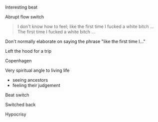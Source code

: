 Interesting beat

Abrupt flow switch

> I don't know how to feel; like the first time I fucked a white bitch
> ...
> The first time I fucked a white bitch ...

Don't normally elaborate on saying the phrase "like the first time I..."

Left the hood for a trip

Copenhagen

Very spiritual angle to living life
- seeing ancestors
- feeling their judgement

Beat switch

Switched back

Hypocrisy

